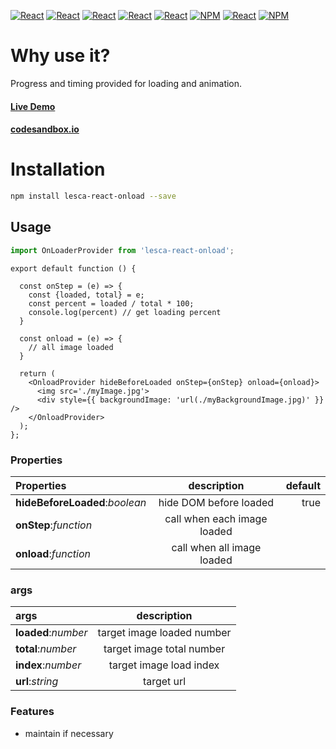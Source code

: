 [![React](https://img.shields.io/badge/-ReactJs-61DAFB?style=for-the-badge&logo=react&logoColor=white)](https://zh-hant.reactjs.org/)
[![React](https://img.shields.io/badge/Less-1d365d?style=for-the-badge&logo=less&logoColor=white)](https://lesscss.org/)
[![React](https://img.shields.io/badge/Typescript-4277c0?style=for-the-badge&logo=typescript&logoColor=white)](https://www.typescriptlang.org/)
[![React](https://img.shields.io/badge/HTML5-E34F26?style=for-the-badge&logo=html5&logoColor=white)](https://www.w3schools.com/html/)
[![React](https://img.shields.io/badge/-CSS3-1572B6?style=for-the-badge&logo=css3&logoColor=white)](https://www.w3schools.com/css/)
[![NPM](https://img.shields.io/badge/NPM-ba443f?style=for-the-badge&logo=npm&logoColor=white)](https://www.npmjs.com/)
[![React](https://img.shields.io/badge/Node.js-43853D?style=for-the-badge&logo=node.js&logoColor=white)](https://nodejs.org/en/)
[![NPM](https://img.shields.io/badge/DEV-Jameshsu1125-9cf?style=for-the-badge)](https://www.npmjs.com/~jameshsu1125)

# Why use it?

Progress and timing provided for loading and animation.

#### [Live Demo](https://jameshsu1125.github.io/lesca-react-onload/)

#### [codesandbox.io](https://codesandbox.io/s/lesca-react-onload-demo-xu0b3t)

# Installation

```sh
npm install lesca-react-onload --save
```

## Usage

```javascript
import OnLoaderProvider from 'lesca-react-onload';
```

```JSX
export default function () {

  const onStep = (e) => {
    const {loaded, total} = e;
    const percent = loaded / total * 100;
    console.log(percent) // get loading percent
  }

  const onload = (e) => {
    // all image loaded
  }

  return (
    <OnloadProvider hideBeforeLoaded onStep={onStep} onload={onload}>
      <img src='./myImage.jpg'>
      <div style={{ backgroundImage: 'url(./myBackgroundImage.jpg)' }} />
    </OnloadProvider>
  );
};
```

### Properties

| Properties                     |         description         | default |
| :----------------------------- | :-------------------------: | ------: |
| **hideBeforeLoaded**:_boolean_ |   hide DOM before loaded    |    true |
| **onStep**:_function_          | call when each image loaded |         |
| **onload**:_function_          | call when all image loaded  |         |

### args

| args                |        description         |
| :------------------ | :------------------------: |
| **loaded**:_number_ | target image loaded number |
| **total**:_number_  | target image total number  |
| **index**:_number_  |  target image load index   |
| **url**:_string_    |         target url         |

### Features

- maintain if necessary
